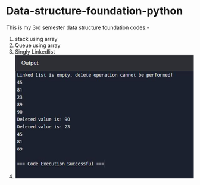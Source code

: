 # Data-structure-foundation-python
This is my 3rd semester data structure foundation codes:-

1. stack using array 
2. Queue using array
3. Singly Linkedlist
4. <img src="https://github.com/junaid11P/Data-structure-foundation-/blob/main/Singly%20Linkedlist.JPG" width="500" height="333">

